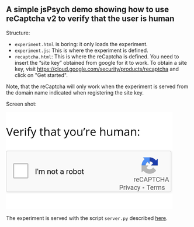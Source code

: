 
## A simple jsPsych demo showing how to use reCaptcha v2 to verify that the user is human

Structure:
- `experiment.html` is boring: it only loads the experiment.
- `experiment.js`: This is where the experiment is defined.
- `recaptcha.html`: This is where the reCaptcha is defined.  You need to insert the “site key” obtained from google for it to work.  To obtain a site key, visit https://cloud.google.com/security/products/recaptcha and click on "Get started".

Note, that the reCaptcha will only work when the experiment is served from the domain name indicated when registering the site key.

Screen shot:

![Screenshot showing reCaptcha in action](screenshot.png)

The experiment is served with the script `server.py` described [here](https://github.com/tmalsburg/selfhost_ling_expts).
